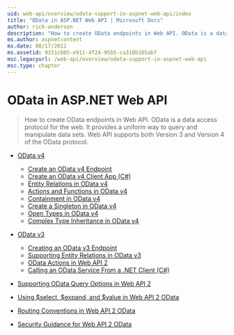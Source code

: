 ```yaml
---
uid: web-api/overview/odata-support-in-aspnet-web-api/index
title: "OData in ASP.NET Web API | Microsoft Docs"
author: rick-anderson
description: "How to create OData endpoints in Web API. OData is a data access protocol for the web. It provides a uniform way to query and manipulate data sets. Web API s..."
ms.author: aspnetcontent
ms.date: 08/17/2012
ms.assetid: 9151c605-e911-4f24-95b5-ca310b105abf
msc.legacyurl: /web-api/overview/odata-support-in-aspnet-web-api
msc.type: chapter
---
```

OData in ASP.NET Web API
====================
> How to create OData endpoints in Web API. OData is a data access protocol for the web. It provides a uniform way to query and manipulate data sets. Web API supports both Version 3 and Version 4 of the OData protocol.


- [OData v4](odata-v4/index.md)

    - [Create an OData v4 Endpoint](odata-v4/create-an-odata-v4-endpoint.md)
    - [Create an OData v4 Client App (C#)](odata-v4/create-an-odata-v4-client-app.md)
    - [Entity Relations in OData v4](odata-v4/entity-relations-in-odata-v4.md)
    - [Actions and Functions in OData v4](odata-v4/odata-actions-and-functions.md)
    - [Containment in OData v4](odata-v4/odata-containment-in-web-api-22.md)
    - [Create a Singleton in OData v4](odata-v4/using-a-singleton-in-an-odata-endpoint-in-web-api-22.md)
    - [Open Types in OData v4](odata-v4/use-open-types-in-odata-v4.md)
    - [Complex Type Inheritance in OData v4](odata-v4/complex-type-inheritance-in-odata-v4.md)
- [OData v3](odata-v3/index.md)

    - [Creating an OData v3 Endpoint](odata-v3/creating-an-odata-endpoint.md)
    - [Supporting Entity Relations in OData v3](odata-v3/working-with-entity-relations.md)
    - [OData Actions in Web API 2](odata-v3/odata-actions.md)
    - [Calling an OData Service From a .NET Client (C#)](odata-v3/calling-an-odata-service-from-a-net-client.md)
- [Supporting OData Query Options in Web API 2](supporting-odata-query-options.md)
- [Using $select, $expand, and $value in Web API 2 OData](using-select-expand-and-value.md)
- [Routing Conventions in Web API 2 OData](odata-routing-conventions.md)
- [Security Guidance for Web API 2 OData](odata-security-guidance.md)
